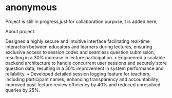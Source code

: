 # anonymous

Project is still in progress,just for collaboration purpose,it is added here,

About project:

Designed a highly secure and intuitive interface facilitating real-time interaction between educators and learners
during lectures, ensuring exclusive access to session codes and seamless question submission, resulting in a 30%
increase in lecture participation.
• Engineered a scalable backend architecture to handle concurrent user sessions and securely store question data,
resulting in a 50% improvement in system performance and reliability.
• Developed detailed session logging feature for teachers, including participant names, enhancing transparency
and accountability; improved post-lecture review efficiency by 40% and reduced unresolved queries by 25%.
